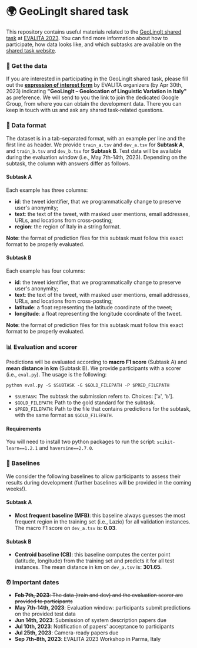# :earth_africa: GeoLingIt shared task

This repository contains useful materials related to the [GeoLingIt shared task](https://sites.google.com/view/geolingit) at [EVALITA 2023](https://www.evalita.it/campaigns/evalita-2023/). You can find more information about how to participate, how data looks like, and which subtasks are available on the [shared task website](https://sites.google.com/view/geolingit).

### :page_with_curl: Get the data

If you are interested in participating in the GeoLingIt shared task, please fill out the [**expression of interest form**](https://forms.gle/TW2NveAZMZodF7Z59) by EVALITA organizers (by Apr 30th, 2023) indicating **"GeoLingIt – Geolocation of Linguistic Variation in Italy"** as preference. We will send to you the link to join the dedicated Google Group, from where you can obtain the development data. There you can keep in touch with us and ask any shared task-related questions.

### :triangular_ruler: Data format

The dataset is in a tab-separated format, with an example per line and the first line as header. We provide `train_a.tsv` and `dev_a.tsv` for **Subtask A**, and `train_b.tsv` and `dev_b.tsv` for **Subtask B**. Test data will be available during the evaluation window (i.e., May 7th-14th, 2023). Depending on the subtask, the column with answers differ as follows.

#### Subtask A

Each example has three columns:
- **id**: the tweet identifier, that we programmatically change to preserve user's anonymity;
- **text**: the text of the tweet, with masked user mentions, email addresses, URLs, and locations from cross-posting;
- **region**: the region of Italy in a string format.

**Note**: the format of prediction files for this subtask must follow this exact format to be properly evaluated.

#### Subtask B

Each example has four columns:
- **id**: the tweet identifier, that we programmatically change to preserve user's anonymity;
- **text**: the text of the tweet, with masked user mentions, email addresses, URLs, and locations from cross-posting;
- **latitude**: a float representing the latitude coordinate of the tweet;
- **longitude**: a float representing the longitude coordinate of the tweet.

**Note**: the format of prediction files for this subtask must follow this exact format to be properly evaluated.

### :bar_chart: Evaluation and scorer

Predictions will be evaluated according to **macro F1 score** (Subtask A) and **mean distance in km** (Subtask B). We provide participants with a scorer (i.e., `eval.py`). The usage is the following:

```
python eval.py -S $SUBTASK -G $GOLD_FILEPATH -P $PRED_FILEPATH
```
- `$SUBTASK`: The subtask the submission refers to. Choices: ['`a`', '`b`'].
- `$GOLD_FILEPATH`: Path to the gold standard for the subtask.
- `$PRED_FILEPATH`: Path to the file that contains predictions for the subtask, with the same format as `$GOLD_FILEPATH`.

#### Requirements

You will need to install two python packages to run the script: `scikit-learn==1.2.1` and `haversine==2.7.0`.

### :pushpin: Baselines

We consider the following baselines to allow participants to assess their results during development (further baselines will be provided in the coming weeks!).

#### Subtask A

- **Most frequent baseline (MFB)**: this baseline always guesses the most frequent region in the training set (i.e., Lazio) for all validation instances. The macro F1 score on `dev_a.tsv` is: **0.03**.

#### Subtask B

- **Centroid baseline (CB)**: this baseline computes the center point (latitude, longitude) from the training set and predicts it for all test instances. The mean distance in km on `dev_a.tsv` is: **301.65**.


### :alarm_clock: Important dates

- ~~**Feb 7th, 2023**: The data (train and dev) and the evaluation scorer are provided to participants~~
- **May 7th-14th, 2023**: Evaluation window: participants submit predictions on the provided test data
- **Jun 14th, 2023**: Submission of system description papers due
- **Jul 10th, 2023**: Notification of papers' acceptance to participants
- **Jul 25th, 2023**: Camera-ready papers due
- **Sep 7th-8th, 2023**: EVALITA 2023 Workshop in Parma, Italy
